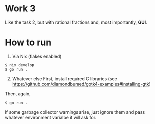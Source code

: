 # Work 3

Like the task 2, but with rational fractions and,
most importantly, **GUI**.

# How to run

1. Via Nix (flakes enabled)
```ShellSession
$ nix develop
$ go run .
```

2. Whatever else
First, install required C libraries
(see https://github.com/diamondburned/gotk4-examples#installing-gtk)

Then, again,
```ShellSession
$ go run .
```

If some garbage collector warnings arise,
just ignore them and pass whatever environment varialbe it will ask for.
